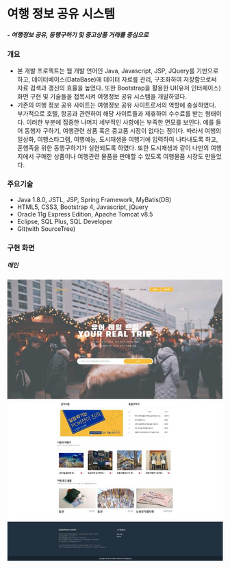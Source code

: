 # 여행 정보 공유 시스템
##### - 여행정보 공유, 동행구하기 및 중고상품 거래를 중심으로
### 개요
- 본 개발 프로젝트는 웹 개발 언어인 Java, Javascript, JSP, JQuery를 기반으로 하고, 데이터베이스(DataBase)에 데이터 자료를 관리, 구조화하여 저장함으로써 자료 검색과 갱신의 효율을 높였다. 또한 Bootstrap을 활용한 UI(유저 인터페이스) 화면 구현 및 기술들을 접목시켜 여행정보 공유 시스템을 개발하였다.
- 기존의 여행 정보 공유 사이트는 여행정보 공유 사이트로서의 역할에 충실하였다. 부가적으로 호텔, 항공과 관련하여 해당 사이트들과 제휴하여 수수료를 받는 형태이다. 이러한 부분에 집중한 나머지 세부적인 사항에는 부족한 면모를 보인다. 예를 들어 동행자 구하기, 여행관련 상품 혹은 중고품 시장이 없다는 점이다. 따라서 여행의 일상화, 여행스타그램, 여행예능, 도시재생을 여행기에 입력하여 나타내도록 하고, 혼행족을 위한 동행구하기가 실현되도록 하였다. 또한 도시재생과 같이 나만의 여행지에서 구매한 상품이나 여행관련 물품을 판매할 수 있도록 여행물품 시장도 만들었다. 

### 주요기술
- Java 1.8.0, JSTL, JSP, Spring Framework, MyBatis(DB)
- HTML5, CSS3, Bootstrap 4, Javascript, jQuery
- Oracle 11g Express Edition, Apache Tomcat v8.5
- Eclipse, SQL Plus, SQL Developer
- Git(with SourceTree)

### 구현 화면
##### 메인
![main](YRTrip/src/test/Screenshot/main.jpg)
